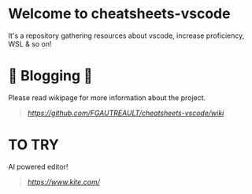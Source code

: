 # Welcome to cheatsheets-vscode
It's a repository gathering resources about vscode, increase proficiency, WSL &amp; so on!

# 📰 Blogging 📰
Please read wikipage for more information about the project.
> _https://github.com/FGAUTREAULT/cheatsheets-vscode/wiki_  

# TO TRY
AI powered editor!
> _https://www.kite.com/_  
